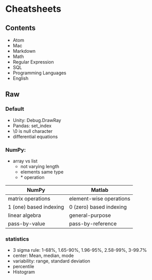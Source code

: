 # Cheatsheets

## Contents
* Atom
* Mac
* Markdown
* Math
* Regular Expression
* SQL
* Programming Languages
* English

## Raw

### Default

* Unity: Debug.DrawRay
* Pandas: set_index
* \0 is null character
* differential equations

### NumPy:
* array vs list
  * not varying length
  * elements same type
  * \* operation

<!-- https://docs.scipy.org/doc/numpy/user/numpy-for-matlab-users.html -->
NumPy | Matlab
---|---
matrix operations | element-wise operations
1 (one) based indexing | 0 (zero) based indexing
linear algebra | general-purpose
pass-by-value | pass-by-reference


### statistics

* 3 sigma rule:
1-68%, 1.65-90%, 1.96-95%, 2.58-99%, 3-99.7%
* center: Mean, median, mode
* variability: range, standard deviation
* percentile
* Histogram

